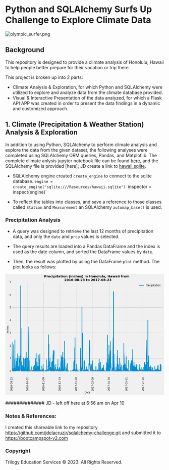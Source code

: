 # Python and SQLAlchemy Surfs Up Challenge to Explore Climate Data

![olympic_surfer.png](Images/olympic_surfer.png)
## Background

This repository is designed to provide a climate analysis of Honolulu, Hawaii to help people better prepare for their vacation or trip there.

This project is broken up into 2 parts: 
- Climate Analysis & Exploration, for which Python and SQLAlchemy were utilized to explore and analyze data from the climate database provided.  
- Visual & Interactive Presentation of the data analyzed, for which a Flask API APP was created in order to present the data findings in a dynamic and customized approach.

## 1. Climate (Precipitation & Weather Station) Analysis & Exploration

In addition to using Python, SQLAlchemy to perform climate analysis and explore the data from the given dataset, the following analyses were completed using SQLAlchemy ORM queries, Pandas, and Matplotlib. The complete climate anlysis jupyter notebook file can be found [here](climate_ipynb), and the SQLAlchemy file is provided [here]; JD create a link to [hawaii.sqlite](Resources/hawaii.sqlite).

* SQLAlchemy engine created `create_engine` to connect to the sqlite database. ` engine = create_engine("sqlite:///Resources/hawaii.sqlite") 
`inspector = inspect(engine)`

* To reflect the tables into classes, and save a reference to those classes called `Station` and `Measurement` an SQLAlchemy `automap_base()` is used.

### <a name="Precipitation_Analysis"></a> Precipitation Analysis

* A query was designed to retrieve the last 12 months of precipitation data, and only the `date` and `prcp` values is selected.

* The query results are loaded into a Pandas DataFrame and the index is used as the date column, and sorted the DataFrame values by `date`.

* Then, the result was plotted by using the DataFrame `plot` method. The plot looks as follows:

 ![precipitation](Images/Precipitation_Plot.png)

############## JD - left off here at 6:56 am on Apr 10

### Notes & References:

  I created this shareable link to my repository <https://github.com/jdelacruzjr/sqlalchemy-challenge.git> and submitted it to <https://bootcampspot-v2.com>
### Copyright

Trilogy Education Services © 2023. All Rights Reserved.